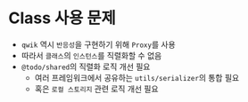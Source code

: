 # Class 사용 문제
- `qwik` 역시 `반응성`을 구현하기 위해 `Proxy`를 사용
- 따라서  `클래스`의 `인스턴스`를 직렬화할 수 없음
- `@todo/shared`의 직렬화 로직 개선 필요
    - 여러 프레임워크에서 공유하는 `utils/serializer`의 통합 필요
    - 혹은 `로컬 스토리지` 관련 로직 개선 필요